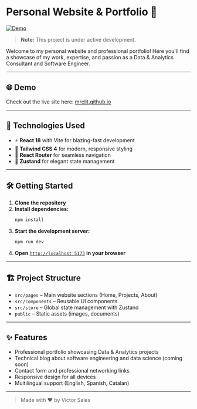 # Personal Website & Portfolio 🚀

[![Demo](https://img.shields.io/badge/Live%20Demo-Online-green?style=for-the-badge&logo=vercel)](https://mrclit.github.io)

> **Note:** This project is under active development.

Welcome to my personal website and professional portfolio! Here you'll find a showcase of my work, expertise, and passion as a Data & Analytics Consultant and Software Engineer.

---

## 🌐 Demo

Check out the live site here: [mrclit.github.io](https://mrclit.github.io)

---

## 🚀 Technologies Used

- ⚡ **React 18** with Vite for blazing-fast development
- 🎨 **Tailwind CSS 4** for modern, responsive styling
- 🔄 **React Router** for seamless navigation
- 🏪 **Zustand** for elegant state management

---

## 🛠️ Getting Started

1. **Clone the repository**
2. **Install dependencies:**
   ```bash
   npm install
   ```
3. **Start the development server:**
   ```bash
   npm run dev
   ```
4. **Open** [`http://localhost:5173`](http://localhost:5173) **in your browser**

---

## 🏗️ Project Structure

- `src/pages` – Main website sections (Home, Projects, About)
- `src/components` – Reusable UI components
- `src/store` – Global state management with Zustand
- `public` – Static assets (images, documents)

---

## ✨ Features

- Professional portfolio showcasing Data & Analytics projects
- Technical blog about software engineering and data science (coming soon)
- Contact form and professional networking links
- Responsive design for all devices
- Multilingual support (English, Spanish, Catalan)

---

> Made with ❤️ by Victor Sales
